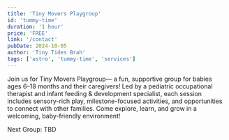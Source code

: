 ```yaml
---
title: 'Tiny Movers Playgroup'
id: 'tummy-time'
duration: '1 hour'
price: 'FREE'
link: '/contact'
pubDate: 2024-10-05
author: 'Tiny Tides Brah'
tags: ['astro', 'tummy-time', 'services']
---
```


Join us for Tiny Movers Playgroup— a fun, supportive group for babies ages 6–18 months and their caregivers! Led by a pediatric occupational therapist and infant feeding & development specialist, each session includes sensory-rich play, milestone-focused activities, and opportunities to connect with other families. Come explore, learn, and grow in a welcoming, baby-friendly environment!

Next Group: <span class="font-bold">TBD</span>

<!-- <a href="">
<button
class="font-semibold text-base px-6 py-3 transition-all duration-300 ease-in-out cursor-pointer rounded-md hover:scale-[1.02] shadow-lg hover:shadow-2xl text-black bg-[#9ddcdc] hover:bg-[#90e8e8]">
Click Here to Sign Up
</button>
<a> -->

